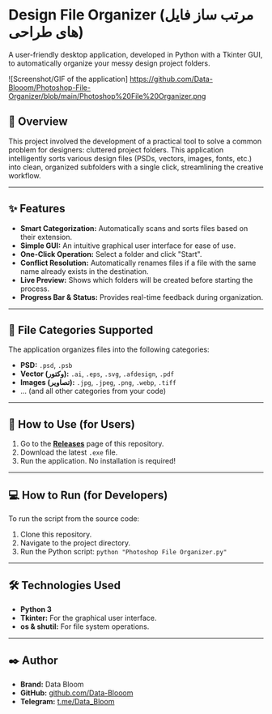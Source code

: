 # Design File Organizer (مرتب ساز فایل های طراحی)

A user-friendly desktop application, developed in Python with a Tkinter GUI, to automatically organize your messy design project folders.

![Screenshot/GIF of the application]
https://github.com/Data-Blooom/Photoshop-File-Organizer/blob/main/Photoshop%20File%20Organizer.png

## 🌟 Overview

This project involved the development of a practical tool to solve a common problem for designers: cluttered project folders. This application intelligently sorts various design files (PSDs, vectors, images, fonts, etc.) into clean, organized subfolders with a single click, streamlining the creative workflow.

---

## ✨ Features

* **Smart Categorization:** Automatically scans and sorts files based on their extension.
* **Simple GUI:** An intuitive graphical user interface for ease of use.
* **One-Click Operation:** Select a folder and click "Start".
* **Conflict Resolution:** Automatically renames files if a file with the same name already exists in the destination.
* **Live Preview:** Shows which folders will be created before starting the process.
* **Progress Bar & Status:** Provides real-time feedback during organization.

---

## 📂 File Categories Supported

The application organizes files into the following categories:

-   **PSD:** `.psd`, `.psb`
-   **Vector (وکتور):** `.ai`, `.eps`, `.svg`, `.afdesign`, `.pdf`
-   **Images (تصاویر):** `.jpg`, `.jpeg`, `.png`, `.webp`, `.tiff`
-   ... (and all other categories from your code)

---

## 🚀 How to Use (for Users)

1.  Go to the **[Releases](https://github.com/Data-Blooom/Photoshop-File-Organizer/releases/tag/python)** page of this repository.
2.  Download the latest `.exe` file.
3.  Run the application. No installation is required!

---

## 💻 How to Run (for Developers)

To run the script from the source code:

1.  Clone this repository.
2.  Navigate to the project directory.
3.  Run the Python script: `python "Photoshop File Organizer.py"`

---

## 🛠️ Technologies Used

* **Python 3**
* **Tkinter:** For the graphical user interface.
* **os & shutil:** For file system operations.

---

## ✒️ Author

* **Brand:** Data Bloom
* **GitHub:** [github.com/Data-Blooom](https://github.com/Data-Blooom)
* **Telegram:** [t.me/Data_Bloom](https://t.me/Data_Bloom)
